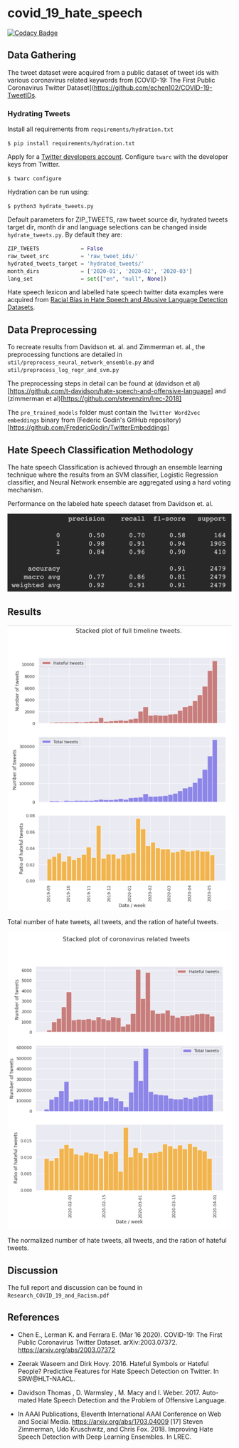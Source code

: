 # covid_19_hate_speech

[![Codacy Badge](https://api.codacy.com/project/badge/Grade/77782d14ee04460e83c9e5b8f5708ffc)](https://www.codacy.com/manual/samhunsadamant/covid_19_hate_speech?utm_source=github.com&utm_medium=referral&utm_content=SamSamhuns/covid_19_hate_speech&utm_campaign=Badge_Grade)

## Data Gathering

The tweet dataset were acquired from a public dataset of tweet ids with various coronavirus related keywords from [COVID-19: The First Public Coronavirus Twitter Dataset]\(<https://github.com/echen102/COVID-19-TweetIDs>.

### Hydrating Tweets

Install all requirements from `requirements/hydration.txt`

`$ pip install requirements/hydration.txt`

Apply for a [Twitter developers account](https://developer.twitter.com/en/apply-for-access). Configure `twarc` with the developer keys from Twitter.

`$ twarc configure`

Hydration can be run using:

`$ python3 hydrate_tweets.py`

Default parameters for ZIP_TWEETS, raw tweet source dir, hydrated tweets target dir, month dir and language selections can be changed inside `hydrate_tweets.py`. By default they are:

```python
ZIP_TWEETS             = False
raw_tweet_src          = 'raw_tweet_ids/'
hydrated_tweets_target = 'hydrated_tweets/'
month_dirs             = ['2020-01', '2020-02', '2020-03']
lang_set               = set(["en", "null", None])
```

Hate speech lexicon and labelled hate speech twitter data examples were acquired from [Racial Bias in Hate Speech and Abusive Language Detection Datasets](https://github.com/t-davidson/hate-speech-and-offensive-language).

## Data Preprocessing

To recreate results from Davidson et. al. and Zimmerman et. al., the preprocessing functions are detailed in `util/preprocess_neural_network_ensemble.py` and `util/preprocess_log_regr_and_svm.py`

The preprocessing steps in detail can be found at (davidson et al)[https://github.com/t-davidson/hate-speech-and-offensive-language] and (zimmerman et al)[https://github.com/stevenzim/lrec-2018]

The `pre_trained_models` folder must contain the `Twitter Word2vec embeddings` binary from (Federic Godin's GitHub repository)[https://github.com/FredericGodin/TwitterEmbeddings]

## Hate Speech Classification Methodology

The hate speech Classification is achieved through an ensemble learning technique where the results from an SVM classifier, Logistic Regression classifier, and Neural Network ensemble are aggregated using a hard voting mechanism.

Performance on the labeled hate speech dataset from Davidson et. al.

<div align='center'>
  <img src='img/performance_metrics.png' />
</div>

## Results

<div align='center'>
  <img src='img/total_hate_tweets.png' />
</div>

Total number of hate tweets, all tweets, and the ration of hateful tweets.

<div align='center'>
  <img src='img/normalized_hate_tweets.png' />
</div>

The normalized number of hate tweets, all tweets, and the ration of hateful tweets.

## Discussion

The full report and discussion can be found in `Research_COVID_19_and_Racism.pdf`

## References

-   Chen E., Lerman K. and Ferrara E. (Mar 16 2020). COVID-19: The First Public Coronavirus Twitter Dataset. arXiv:2003.07372. <https://arxiv.org/abs/2003.07372>

-   Zeerak Waseem and Dirk Hovy. 2016. Hateful Symbols or Hateful
    People? Predictive Features for Hate Speech Detection on Twitter. In
    SRW@HLT-NAACL.

-   Davidson Thomas , D. Warmsley , M. Macy and I. Weber. 2017. Auto-
    mated Hate Speech Detection and the Problem of Offensive Language.

-   In AAAI Publications, Eleventh International AAAI Conference on Web
    and Social Media. <https://arxiv.org/abs/1703.04009>
    [17] Steven Zimmerman, Udo Kruschwitz, and Chris Fox. 2018. Improving
    Hate Speech Detection with Deep Learning Ensembles. In LREC.
